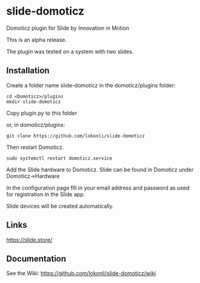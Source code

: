 # slide-domoticz
Domoticz plugin for Slide by Innovation in Motion

This is an alpha release.

The plugin was tested on a system with two slides.

## Installation

Create a folder name slide-domoticz in the domoticz/plugins folder:

    cd <Domoticz>/plugins
    mkdir slide-domoticz

Copy plugin.py to this folder

or, in domoticz/plugins:

    git clone https://github.com/lokonli/slide-domoticz

Then restart Domoticz.

    sudo systemctl restart domoticz.service

Add the Slide hardware to Domoticz. Slide can be found in Domoticz under Domoticz->Hardware

In the configuration page fill in your email address and password as used for registration in the Slide app.

Slide devices will be created automatically.

## Links
https://slide.store/

## Documentation
See the Wiki:
https://github.com/lokonli/slide-domoticz/wiki
